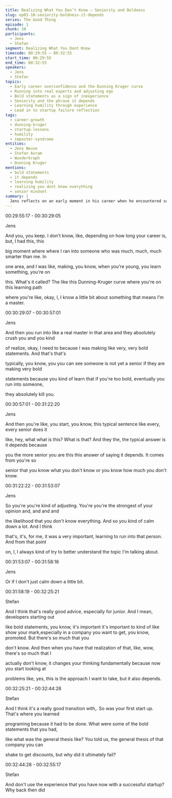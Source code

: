 ```yaml
---
title: Realizing What You Don’t Know — Seniority and Boldness
slug: ep01-10-seniority-boldness-it-depends
series: The Good Thing
episode: 1
chunk: 10
participants:
  - Jens
  - Stefan
segment: Realizing What You Dont Know
timecode: 00:29:55 – 00:32:55
start_time: 00:29:55
end_time: 00:32:55
speakers:
  - Jens
  - Stefan
topics:
  - Early career overconfidence and the Dunning Kruger curve
  - Running into real experts and adjusting ego
  - Bold statements as a sign of inexperience
  - Seniority and the phrase it depends
  - Learning humility through experience
  - Lead in to startup failure reflection
tags:
  - career-growth
  - dunning-kruger
  - startup-lessons
  - humility
  - imposter-syndrome
entities:
  - Jens Neuse
  - Stefan Avram
  - WunderGraph
  - Dunning Kruger
mentions:
  - bold statements
  - it depends
  - learning humility
  - realizing you dont know everything
  - senior mindset
summary: |
  Jens reflects on an early moment in his career when he encountered someone vastly more experienced, which humbled him and changed how he spoke about technical topics. He ties this to the Dunning Kruger effect and the common early-career mistake of making bold claims. Over time, he learned the value of saying it depends as a marker of true seniority and perspective. Stefan builds on this by explaining how that shift in mindset transforms how you evaluate problems. They begin to transition into a discussion of Jens first startup failure and what lessons came from it.
---
```



00:29:55:17 - 00:30:29:05

Jens

And you, you keep. I don't know, like, depending on how long your career is, but, I had this, this

big moment where where I ran into someone who was much, much, much smarter than me. In

one area, and I was like, making, you know, when you're young, you learn something, you're on

this. What's it called? The like this Dunning-Kruger curve where you're on this learning path

where you're like, okay, I, I know a little bit about something that means I'm a master.

00:30:29:07 - 00:30:57:01

Jens

And then you run into like a real master in that area and they absolutely crush you and you kind

of realize, okay, I need to because I was making like very, very bold statements. And that's that's

typically, you know, you you can see someone is not yet a senior if they are making very bold

statements because you kind of learn that if you're too bold, eventually you run into someone,

they absolutely kill you.

00:30:57:01 - 00:31:22:20

Jens

And then you're like, you start, you know, this typical sentence like every, every senior does it

like, hey, what what is this? What is that? And they the, the typical answer is it depends because

you the more senior you are this this answer of saying it depends. It comes from you're so

senior that you know what you don't know or you know how much you don't know.

00:31:22:22 - 00:31:53:07

Jens

So you're you're kind of adjusting. You're you're the strongest of your opinion and, and and and

the likelihood that you don't know everything. And so you kind of calm down a lot. And I think

that's, it's, for me, it was a very important, learning to run into that person. And from that point

on, I, I always kind of try to better understand the topic I'm talking about.

00:31:53:07 - 00:31:58:16

Jens

Or if I don't just calm down a little bit.

00:31:58:19 - 00:32:25:21

Stefan

And I think that's really good advice, especially for junior. And I mean, developers starting out

like bold statements, you know, it's important it's important to kind of like show your mark,especially in a company you want to get, you know, promoted. But there's so much that you

don't know. And then when you have that realization of that, like, wow, there's so much that I

actually don't know, it changes your thinking fundamentally because now you start looking at

problems like, yes, this is the approach I want to take, but it also depends.

00:32:25:21 - 00:32:44:28

Stefan

And I think it's a really good transition with,. So was your first start up. That's where you learned

programing because it had to be done. What were some of the bold statements that you had,

like what was the general thesis like? You told us, the general thesis of that company you can

shake to get discounts, but why did it ultimately fail?

00:32:44:28 - 00:32:55:17

Stefan

And don't use the experience that you have now with a successful startup? Why back then did

